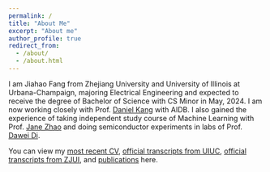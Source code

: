 ```yaml
---
permalink: /
title: "About Me"
excerpt: "About me"
author_profile: true
redirect_from: 
  - /about/
  - /about.html
---
```


I am Jiahao Fang from Zhejiang University and University of Illinois at Urbana-Champaign, majoring Electrical Engineering and expected to receive the degree of Bachelor of Science with CS Minor in May, 2024. I am now working closely with Prof. [Daniel Kang](https://ddkang.github.io/) with AIDB. I also gained the experience of taking independent study course of Machine Learning with Prof. [Jane Zhao](https://zhizhenz.ece.illinois.edu/) and doing semiconductor experiments in labs 
of Prof. [Dawei Di](https://scholar.google.co.uk/citations?user=2gVD9_4AAAAJ&hl=en).

You can view my [most recent CV](https://JiahaoFang77.github.io/files/Jiahao_Fang_Resume.pdf), [official transcripts from UIUC](https://JiahaoFang77.github.io/files/UIUC_Official_Transcript.pdf), [official transcripts from ZJUI](https://JiahaoFang77.github.io/files/ZJUI_Official_Transcript.pdf), and [publications](https://jiahaofang77.github.io/publications/) here.
